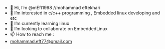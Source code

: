 - 👋 Hi, I’m @mEft1998  //mohammad eftekhari
- 👀 I’m interested in c/c++ programming , Embedded linux developing and etc
- 🌱 I’m currently learning linux
- 💞️ I’m looking to collaborate on EmbeddedLinux 
- 📫 How to reach me :
-   mohammad.eft77@gmail.com

<!---
mEft1998/mEft1998 is a ✨ special ✨ repository because its `README.md` (this file) appears on your GitHub profile.
You can click the Preview link to take a look at your changes.
--->
